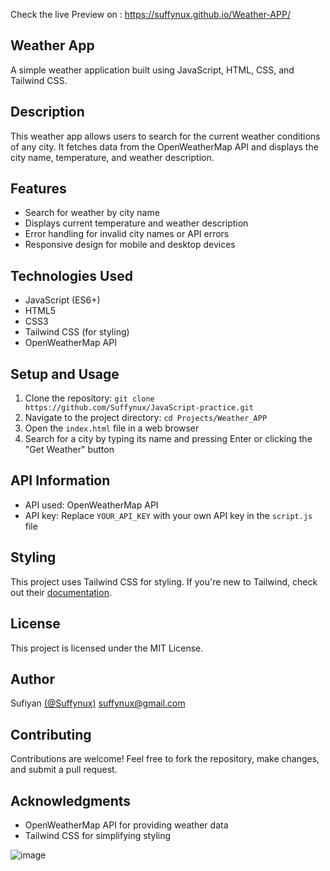 Check the live Preview on : https://suffynux.github.io/Weather-APP/ 

## Weather App

A simple weather application built using JavaScript, HTML, CSS, and Tailwind CSS.

## Description

This weather app allows users to search for the current weather conditions of any city. It fetches data from the OpenWeatherMap API and displays the city name, temperature, and weather description.


## Features

* Search for weather by city name
* Displays current temperature and weather description
* Error handling for invalid city names or API errors
* Responsive design for mobile and desktop devices


## Technologies Used

* JavaScript (ES6+)
* HTML5
* CSS3
* Tailwind CSS (for styling)
* OpenWeatherMap API


## Setup and Usage

1. Clone the repository: `git clone https://github.com/Suffynux/JavaScript-practice.git`
2. Navigate to the project directory: `cd Projects/Weather_APP`
3. Open the `index.html` file in a web browser
4. Search for a city by typing its name and pressing Enter or clicking the "Get Weather" button


## API Information

* API used: OpenWeatherMap API
* API key: Replace `YOUR_API_KEY` with your own API key in the `script.js` file


## Styling

This project uses Tailwind CSS for styling. If you're new to Tailwind, check out their [documentation](https://tailwindcss.com/docs).


## License

This project is licensed under the MIT License.


## Author

Sufiyan [(@Suffynux)](https://github.com/Suffynux)
suffynux@gmail.com


## Contributing

Contributions are welcome! Feel free to fork the repository, make changes, and submit a pull request.


## Acknowledgments

* OpenWeatherMap API for providing weather data
* Tailwind CSS for simplifying styling




![image](https://github.com/user-attachments/assets/4292249b-c1f4-4c31-ad77-c7cfa6c5a4cd)

